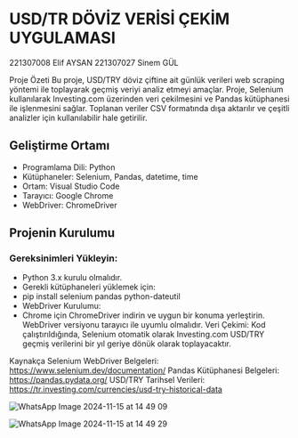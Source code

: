 # USD/TR DÖVİZ VERİSİ ÇEKİM UYGULAMASI
221307008 Elif AYSAN
221307027 Sinem GÜL

Proje Özeti
Bu proje, USD/TRY döviz çiftine ait günlük verileri web scraping yöntemi ile toplayarak geçmiş veriyi analiz etmeyi amaçlar. Proje, Selenium kullanılarak Investing.com üzerinden veri çekilmesini ve Pandas kütüphanesi ile işlenmesini sağlar. Toplanan veriler CSV formatında dışa aktarılır ve çeşitli analizler için kullanılabilir hale getirilir.

## Geliştirme Ortamı
- Programlama Dili: Python
- Kütüphaneler: Selenium, Pandas, datetime, time
- Ortam: Visual Studio Code
- Tarayıcı: Google Chrome
- WebDriver: ChromeDriver

## Projenin Kurulumu
### Gereksinimleri Yükleyin:
- Python 3.x kurulu olmalıdır.
- Gerekli kütüphaneleri yüklemek için:
- pip install selenium pandas python-dateutil
 - WebDriver Kurulumu:
- Chrome için ChromeDriver indirin ve uygun bir konuma yerleştirin. WebDriver versiyonu tarayıcı ile uyumlu olmalıdır.
Veri Çekimi:
Kod çalıştırıldığında, Selenium otomatik olarak Investing.com USD/TRY geçmiş verilerini bir yıl geriye dönük olarak toplayacaktır.

Kaynakça
Selenium WebDriver Belgeleri: https://www.selenium.dev/documentation/
Pandas Kütüphanesi Belgeleri: https://pandas.pydata.org/
USD/TRY Tarihsel Verileri: https://tr.investing.com/currencies/usd-try-historical-data



![WhatsApp Image 2024-11-15 at 14 49 09](https://github.com/user-attachments/assets/70f05153-35bc-4a21-ac1f-be7cf59b60dc)

![WhatsApp Image 2024-11-15 at 14 49 29](https://github.com/user-attachments/assets/ae946318-b049-49af-a2e3-37eca58bf1c5)
